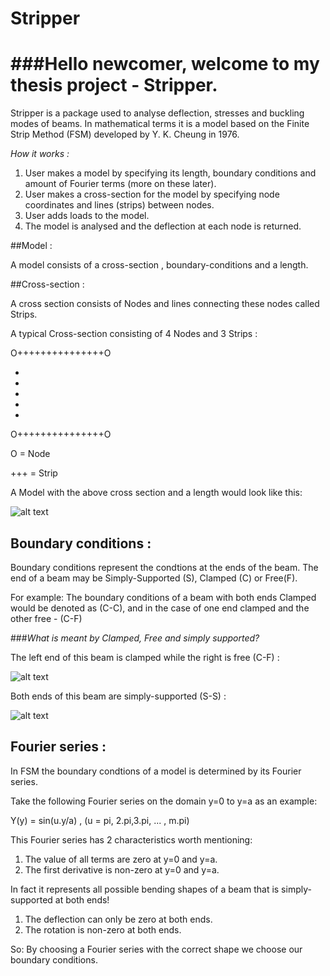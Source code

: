 # Stripper
###Hello newcomer, welcome to my thesis project - Stripper.
===

Stripper is a package used to analyse deflection, stresses and buckling modes of beams.
In mathematical terms it is a model based on the Finite Strip Method (FSM) developed by Y. K. Cheung in 1976.

*How it works :*

1. User makes a model by specifying its length, boundary conditions and amount of Fourier terms (more on these later).
2. User makes a cross-section for the model by specifying node coordinates and lines (strips) between nodes.
3. User adds loads to the model.
4. The model is analysed and the deflection at each node is returned.

##Model :

A model consists of a cross-section , boundary-conditions and a length.

##Cross-section :

A cross section consists of Nodes and lines connecting these nodes called Strips.

A typical Cross-section consisting of 4 Nodes and 3 Strips : 

O+++++++++++++++O

+

+

+

+

+

O+++++++++++++++O

O = Node

+++ = Strip


A Model with the above cross section and a length would look like this:

![alt text](http://docs.sketchup.engineeringtoolbox.com/components/42/bs-4_rolled_steel_channels_large.png)

## Boundary conditions :

Boundary conditions represent the condtions at the ends of the beam. The end of a beam may be Simply-Supported (S), Clamped (C) or Free(F).

For example: The boundary conditions of a beam with both ends Clamped would be denoted as (C-C), and in the case of one end clamped and the other free - (C-F) 

###*What is meant by Clamped, Free and simply supported?*

The left end of this beam is clamped while the right is free (C-F) : 

![alt text](http://www.geom.uiuc.edu/education/calc-init/static-beam/img/cantilevered.gif)

Both ends of this beam are simply-supported (S-S) :

![alt text](http://www.leancrew.com/all-this/images/simple-simple.png)

## Fourier series :

In FSM the boundary condtions of a model is determined by its Fourier series.

Take the following Fourier series on the domain y=0 to y=a as an example:

Y(y) = sin(u.y/a) , (u = pi, 2.pi,3.pi, ... , m.pi)

This Fourier series has 2 characteristics worth mentioning:

1. The value of all terms are zero at y=0 and y=a.
2. The first derivative is non-zero at y=0 and y=a.

In fact it represents all possible bending shapes of a beam that is simply-supported at both ends!

1. The deflection can only be zero at both ends.
2. The rotation is non-zero at both ends.

So: By choosing a Fourier series with the correct shape we choose our boundary conditions.





